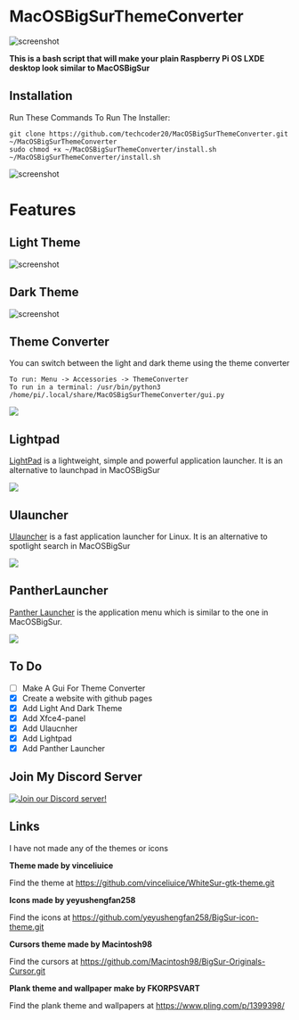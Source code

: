 # MacOSBigSurThemeConverter

![screenshot](https://raw.githubusercontent.com/techcoder20/MacOSBigSurThemeConverter/main/Screenshots/MacOSBigSurLightScreenshot.png)

**This is a bash script that will make your plain Raspberry Pi OS LXDE desktop look similar to MacOSBigSur**  
  
## Installation
Run These Commands To Run The Installer:  
```
git clone https://github.com/techcoder20/MacOSBigSurThemeConverter.git ~/MacOSBigSurThemeConverter
sudo chmod +x ~/MacOSBigSurThemeConverter/install.sh
~/MacOSBigSurThemeConverter/install.sh
```

![screenshot](https://raw.githubusercontent.com/techcoder20/MacOSBigSurThemeConverter/main/Screenshots/ThemeConverter.png)

# Features

## Light Theme
![screenshot](https://raw.githubusercontent.com/techcoder20/MacOSBigSurThemeConverter/main/Screenshots/MacOSBigSurLightScreenshot.png)

## Dark Theme
![screenshot](https://raw.githubusercontent.com/techcoder20/MacOSBigSurThemeConverter/main/Screenshots/MacOSBigSurDarkScreenshot.png)

## Theme Converter
You can switch between the light and dark theme using the theme converter  

```
To run: Menu -> Accessories -> ThemeConverter
To run in a terminal: /usr/bin/python3 /home/pi/.local/share/MacOSBigSurThemeConverter/gui.py
```

<img src="https://raw.githubusercontent.com/techcoder20/MacOSBigSurThemeConverter/main/Screenshots/ThemeConverter.gif">

## Lightpad
[LightPad](https://github.com/libredeb/lightpad) is a lightweight, simple and powerful application launcher. It is an alternative to launchpad in MacOSBigSur   

<img src="https://raw.githubusercontent.com/techcoder20/MacOSBigSurThemeConverter/main/Screenshots/Lightpad.gif">

## Ulauncher
[Ulauncher](https://ulauncher.io/) is a fast application launcher for Linux. It is an alternative to spotlight search in MacOSBigSur 
   
<img src="https://raw.githubusercontent.com/techcoder20/MacOSBigSurThemeConverter/main/Screenshots/Ulauncher.gif">

## PantherLauncher
[Panther Launcher](https://github.com/phoenixbyrd/panther_launcher) is the application menu which is similar to the one in MacOSBigSur.

<img src="https://raw.githubusercontent.com/techcoder20/MacOSBigSurThemeConverter/main/Screenshots/PantherLauncher.gif">

## To Do
- [ ] Make A Gui For Theme Converter
- [X] Create a website with github pages
- [X] Add Light And Dark Theme
- [X] Add Xfce4-panel
- [X] Add Ulaucnher
- [X] Add Lightpad
- [X] Add Panther Launcher

## Join My Discord Server  
[![Join our Discord server!](https://invidget.switchblade.xyz/WKdBuBKhgm)](https://discord.gg/WKdBuBKhgm)
  
## Links
I have not made any of the themes or icons    
  
**Theme made by vinceliuice**   

Find the theme at https://github.com/vinceliuice/WhiteSur-gtk-theme.git  

  
**Icons made by yeyushengfan258**  

Find the icons at https://github.com/yeyushengfan258/BigSur-icon-theme.git 

  
**Cursors theme made by Macintosh98**  

Find the cursors at https://github.com/Macintosh98/BigSur-Originals-Cursor.git   

**Plank theme and wallpaper make by FKORPSVART**  

Find the plank theme and wallpapers at https://www.pling.com/p/1399398/

